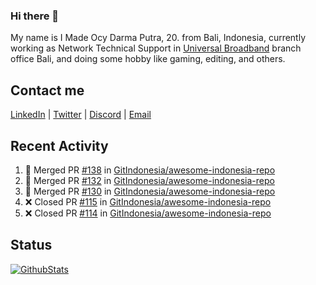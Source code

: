 ### Hi there 👋

My name is I Made Ocy Darma Putra, 20. from Bali, Indonesia, currently working as Network Technical Support in [Universal Broadband](https://universal.net.id) branch office Bali, and doing some hobby like gaming, editing, and others.

## Contact me

[LinkedIn](https://linkedin.com/in/troke) | [Twitter](https://twitter.com/darma_ochi) | [Discord](https://link.troke.id/discord) | <a href="mailto:ochi@troke.id">Email</a> 

## Recent Activity

<!--START_SECTION:activity-->
1. 🎉 Merged PR [#138](https://github.com/GitIndonesia/awesome-indonesia-repo/pull/138) in [GitIndonesia/awesome-indonesia-repo](https://github.com/GitIndonesia/awesome-indonesia-repo)
2. 🎉 Merged PR [#132](https://github.com/GitIndonesia/awesome-indonesia-repo/pull/132) in [GitIndonesia/awesome-indonesia-repo](https://github.com/GitIndonesia/awesome-indonesia-repo)
3. 🎉 Merged PR [#130](https://github.com/GitIndonesia/awesome-indonesia-repo/pull/130) in [GitIndonesia/awesome-indonesia-repo](https://github.com/GitIndonesia/awesome-indonesia-repo)
4. ❌ Closed PR [#115](https://github.com/GitIndonesia/awesome-indonesia-repo/pull/115) in [GitIndonesia/awesome-indonesia-repo](https://github.com/GitIndonesia/awesome-indonesia-repo)
5. ❌ Closed PR [#114](https://github.com/GitIndonesia/awesome-indonesia-repo/pull/114) in [GitIndonesia/awesome-indonesia-repo](https://github.com/GitIndonesia/awesome-indonesia-repo)
<!--END_SECTION:activity-->

## Status

[![GithubStats](https://github-readme-stats.vercel.app/api?username=troke12&show_icons=true)](https://github.com/troke12)
